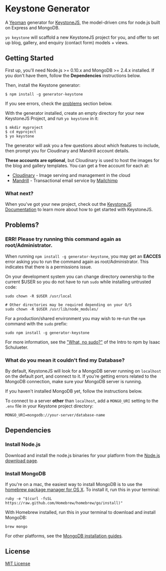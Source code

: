 # Keystone Generator

A [Yeoman](http://yeoman.io) generator for [KeystoneJS](http://keystonejs.com), the model-driven cms for node.js built on Express and MongoDB.

`yo keystone` will scaffold a new KeystoneJS project for you, and offer to set up blog, gallery, and enquiry (contact form) models + views.

## Getting Started

First up, you'll need Node.js >= 0.10.x and MongoDB >= 2.4.x installed. If you don't have them, follow the **Dependencies** instructions below.

Then, install the Keystone generator:

````
$ npm install -g generator-keystone
````

If you see errors, check the [problems](#err-please-try-running-this-command-again-as-rootadministrator) section below.

With the generator installed, create an empty directory for your new KeystoneJS Project, and run `yo keystone` in it:

````
$ mkdir myproject
$ cd myproject
$ yo keystone
````

The generator will ask you a few questions about which features to include, then prompt you for Cloudinary and Mandrill account details.

**These accounts are optional**, but Cloudinary is used to host the images for the blog and gallery templates. You can get a free account for each at:

* [Cloudinary](https://cloudinary.com/users/register/free) - Image serving and management in the cloud
* [Mandrill](https://mandrill.com/signup/) - Transactional email service by [Mailchimp](http://mailchimp.com)

### What next?

When you've got your new project, check out the [KeystoneJS Documentation](http://keystonejs.com/docs) to learn more about how to get started with KeystoneJS.

## Problems?

### ERR! Please try running this command again as root/Administrator.

When running `npm install -g generator-keystone`, you may get an **EACCES** error asking you to run the command again as root/Administrator. This indicates that there is a permissions issue.

On your development system you can change directory ownership to the current $USER so you do not have to run `sudo` while installing untrusted code:

````
sudo chown -R $USER /usr/local

# Other directories may be required depending on your O/S
sudo chown -R $USER /usr/lib/node_modules/
````

For a production/shared environment you may wish to re-run the `npm` command with the `sudo` prefix:

````
sudo npm install -g generator-keystone
````

For more information, see the ["What, no sudo?"](http://foohack.com/2010/08/intro-to-npm/#what_no_sudo) of the Intro to npm by Isaac Schulueter.

### What do you mean it couldn't find my Database?

By default, KeystoneJS will look for a MongoDB server running on `localhost` on the default port, and connect to it. If you're getting errors related to the MongoDB connection, make sure your MongoDB server is running.

If you haven't installed MongoDB yet, follow the instructions below.

To connect to a server **other** than `localhost`, add a `MONGO_URI` setting to the `.env` file in your Keystone project directory:

````
MONGO_URI=mongodb://your-server/database-name
````


## Dependencies

### Install Node.js

Download and install the node.js binaries for your platform from the [Node.js download page](http://nodejs.org/download/).

### Install MongoDB

If you're on a mac, the easiest way to install MongoDB is to use the [homebrew package manager for OS X](http://brew.sh/). To install it, run this in your terminal:

````
ruby -e "$(curl -fsSL https://raw.github.com/Homebrew/homebrew/go/install)"
````

With Homebrew installed, run this in your terminal to download and install MongoDB:

````
brew mongo
````

For other platforms, see the [MongoDB installation guides](http://docs.mongodb.org/manual/installation/).


## License

[MIT License](http://en.wikipedia.org/wiki/MIT_License)
